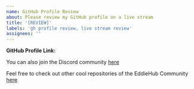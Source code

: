 ```yaml
---
name: GitHub Profile Review
about: Please review my GitHub profile on a live stream
title: '[REVIEW]'
labels: 'gh profile review, live stream review'
assignees: ''
---
```


**GitHub Profile Link:**
<!-- your GitHub profile link goes here. -->

You can also join the Discord community [here](http://discord.eddiehub.org)

Feel free to check out other cool repositories of the EddieHub Community [here](https://github.com/EddieHubCommunity)
